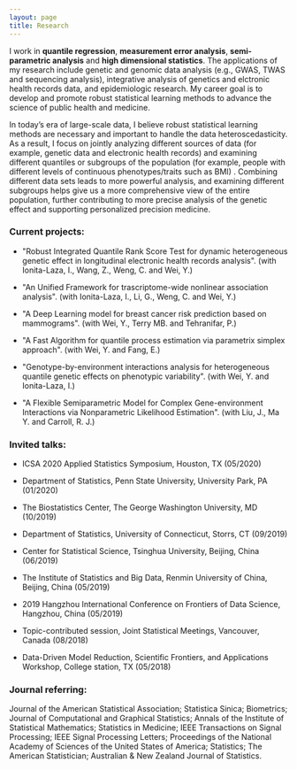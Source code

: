 ```yaml
---
layout: page
title: Research
---
```


   I work in **quantile regression**, **measurement error analysis**, **semi-parametric analysis** and **high dimensional statistics**. The applications of my research include genetic and genomic data analysis (e.g., GWAS, TWAS and sequencing analysis), integrative analysis of genetics and elctronic health records data, and epidemiologic research. My career goal is to develop and promote robust statistical learning methods to advance the science of public health and medicine.
   
  In today’s era of large-scale data, I believe robust statistical learning methods are necessary and important to handle the data heteroscedasticity.  As a result, I focus on jointly analyzing different sources of data (for example, genetic data and electronic health records) and examining different quantiles or subgroups of the population (for example, people with different levels of continuous phenotypes/traits such as BMI) . Combining different data sets leads to more powerful analysis, and examining different subgroups helps give us a more comprehensive view of the entire population, further contributing to more precise analysis of the genetic effect and supporting personalized precision medicine. 


### Current projects:
- "Robust Integrated Quantile Rank Score Test for dynamic heterogeneous genetic effect in longitudinal electronic health records analysis". (with Ionita-Laza, I., Wang, Z., Weng, C. and Wei, Y.)

- "An Unified Framework for trascriptome-wide nonlinear association analysis". (with Ionita-Laza, I., Li, G., Weng, C. and Wei, Y.)

- "A Deep Learning model for breast cancer risk prediction based on mammograms". (with Wei, Y., Terry MB. and Tehranifar, P.)

- "A Fast Algorithm for quantile process estimation via parametrix simplex approach". (with Wei, Y. and Fang, E.)

- "Genotype-by-environment interactions analysis for heterogeneous quantile genetic effects on phenotypic variability". (with Wei, Y. and Ionita-Laza, I.)

- "A Flexible Semiparametric Model for Complex Gene-environment Interactions via Nonparametric Likelihood Estimation". (with Liu, J., Ma Y. and Carroll, R. J.)

### Invited talks:

- ICSA 2020 Applied Statistics Symposium, Houston, TX (05/2020)

- Department of Statistics, Penn State University, University Park, PA (01/2020)

- The Biostatistics Center, The George Washington University, MD (10/2019)

- Department of Statistics, University of Connecticut, Storrs, CT (09/2019)

- Center for Statistical Science, Tsinghua University, Beijing, China (06/2019)

- The Institute of Statistics and Big Data, Renmin University of China, Beijing, China (05/2019)

- 2019 Hangzhou International Conference on Frontiers of Data Science, Hangzhou, China (05/2019)

- Topic-contributed session, Joint Statistical Meetings, Vancouver, Canada (08/2018)

- Data-Driven Model Reduction, Scientific Frontiers, and Applications Workshop, College station, TX (05/2018)

### Journal referring:
Journal of the American Statistical Association; Statistica Sinica; Biometrics; Journal of Computational and Graphical Statistics; Annals of the Institute of Statistical Mathematics; Statistics in Medicine;  IEEE Transactions on Signal Processing; IEEE Signal Processing Letters; Proceedings of the National Academy of Sciences of the United States of America; Statistics; The American Statistician; Australian \& New Zealand Journal of Statistics.

